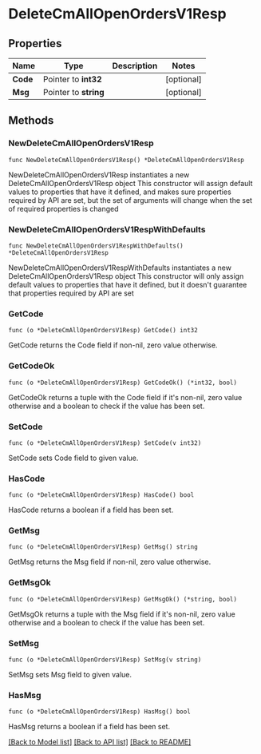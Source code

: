 # DeleteCmAllOpenOrdersV1Resp

## Properties

Name | Type | Description | Notes
------------ | ------------- | ------------- | -------------
**Code** | Pointer to **int32** |  | [optional] 
**Msg** | Pointer to **string** |  | [optional] 

## Methods

### NewDeleteCmAllOpenOrdersV1Resp

`func NewDeleteCmAllOpenOrdersV1Resp() *DeleteCmAllOpenOrdersV1Resp`

NewDeleteCmAllOpenOrdersV1Resp instantiates a new DeleteCmAllOpenOrdersV1Resp object
This constructor will assign default values to properties that have it defined,
and makes sure properties required by API are set, but the set of arguments
will change when the set of required properties is changed

### NewDeleteCmAllOpenOrdersV1RespWithDefaults

`func NewDeleteCmAllOpenOrdersV1RespWithDefaults() *DeleteCmAllOpenOrdersV1Resp`

NewDeleteCmAllOpenOrdersV1RespWithDefaults instantiates a new DeleteCmAllOpenOrdersV1Resp object
This constructor will only assign default values to properties that have it defined,
but it doesn't guarantee that properties required by API are set

### GetCode

`func (o *DeleteCmAllOpenOrdersV1Resp) GetCode() int32`

GetCode returns the Code field if non-nil, zero value otherwise.

### GetCodeOk

`func (o *DeleteCmAllOpenOrdersV1Resp) GetCodeOk() (*int32, bool)`

GetCodeOk returns a tuple with the Code field if it's non-nil, zero value otherwise
and a boolean to check if the value has been set.

### SetCode

`func (o *DeleteCmAllOpenOrdersV1Resp) SetCode(v int32)`

SetCode sets Code field to given value.

### HasCode

`func (o *DeleteCmAllOpenOrdersV1Resp) HasCode() bool`

HasCode returns a boolean if a field has been set.

### GetMsg

`func (o *DeleteCmAllOpenOrdersV1Resp) GetMsg() string`

GetMsg returns the Msg field if non-nil, zero value otherwise.

### GetMsgOk

`func (o *DeleteCmAllOpenOrdersV1Resp) GetMsgOk() (*string, bool)`

GetMsgOk returns a tuple with the Msg field if it's non-nil, zero value otherwise
and a boolean to check if the value has been set.

### SetMsg

`func (o *DeleteCmAllOpenOrdersV1Resp) SetMsg(v string)`

SetMsg sets Msg field to given value.

### HasMsg

`func (o *DeleteCmAllOpenOrdersV1Resp) HasMsg() bool`

HasMsg returns a boolean if a field has been set.


[[Back to Model list]](../README.md#documentation-for-models) [[Back to API list]](../README.md#documentation-for-api-endpoints) [[Back to README]](../README.md)



